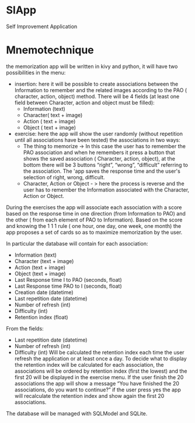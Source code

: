 # SIApp
Self Improvement Application

# Mnemotechnique
the memorization app will be written in kivy and python, it will have two possibilities in the menu:
- insertion: here it will be possible to create associations between the Information to remember and the related images according to the PAO ( character, action, object) method. There will be 4 fields (at least one field between Character, action and object must be filled):
    - Information (text)
    - Character( text + image)
    - Action ( text + image)
    - Object ( text + image)
- exercise: here the app will show the user randomly (without repetition until all associations have been tested) the associations in two ways:
    - The thing to memorize -> In this case the user has to remember the PAO association and when he remembers it press a button that shows the saved association ( Character, action, object), at the bottom there will be 3 buttons “right”, “wrong”, “difficult” referring to the association. The 'app saves the response time and the user's selection of right, wrong, difficult.
    - Character, Action or Object - > here the process is reverse and the user has to remember the Information associated with the Character, Action or Object.

During the exercises the app will associate each association with a score based on the response time in one direction (from Information to PAO) and the other ( from each element of PAO to Information). Based on the score and knowing the 1 1 1 rule ( one hour, one day, one week, one month) the app proposes a set of cards so as to maximize memorization by the user.

In particular the database will contain for each association:
- Information (text)
- Character (text + image)
- Action  (text + image)
- Object (text + image)
- Last Response time I to PAO (seconds, float)
- Last Response time PAO to I (seconds, float)
- Creation date (datetime)
- Last repetition date (datetime)
- Number of refresh (int)
- Difficulty (int)
- Retention index (float)

From the fields:
- Last repetition date (datetime)
- Number of refresh (int)
- Difficulty (int)
Will be calculated the retention index each time the user refresh the application or at least once a day.
To decide what to display the retention index will be calculated for each association, the associations will be ordered by retention index (first the lowest) and the first 20 will be displayed in the exercise menu.
If the user finish the 20 associations the app will show a message “You have finished the 20 associations, do you want to continue?” if the user press yes the app will recalculate the retention index and show again the first 20 associations.

The database will be managed with SQLModel and SQLite.